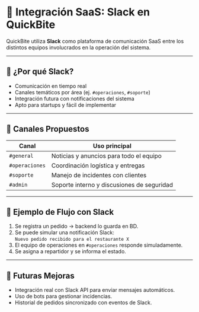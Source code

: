 # 💬 Integración SaaS: Slack en QuickBite

QuickBite utiliza **Slack** como plataforma de comunicación SaaS entre los distintos equipos involucrados en la operación del sistema.

---

## 🎯 ¿Por qué Slack?

- Comunicación en tiempo real
- Canales temáticos por área (ej. `#operaciones`, `#soporte`)
- Integración futura con notificaciones del sistema
- Apto para startups y fácil de implementar

---

## 🧩 Canales Propuestos

| Canal           | Uso principal                                      |
|------------------|----------------------------------------------------|
| `#general`       | Noticias y anuncios para todo el equipo            |
| `#operaciones`   | Coordinación logística y entregas                  |
| `#soporte`       | Manejo de incidentes con clientes                  |
| `#admin`         | Soporte interno y discusiones de seguridad         |

---

## 🔄 Ejemplo de Flujo con Slack

1. Se registra un pedido → backend lo guarda en BD.
2. Se puede simular una notificación Slack:  
   `Nuevo pedido recibido para el restaurante X`
3. El equipo de operaciones en `#operaciones` responde simuladamente.
4. Se asigna a repartidor y se informa el estado.

---

## 🚀 Futuras Mejoras

- Integración real con Slack API para enviar mensajes automáticos.
- Uso de bots para gestionar incidencias.
- Historial de pedidos sincronizado con eventos de Slack.

